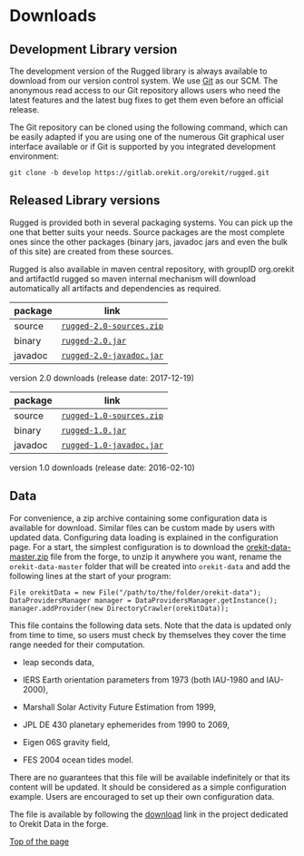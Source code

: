 <!--- Copyright 2013-2019 CS Systèmes d'Information
  Licensed under the Apache License, Version 2.0 (the "License");
  you may not use this file except in compliance with the License.
  You may obtain a copy of the License at

    http://www.apache.org/licenses/LICENSE-2.0

  Unless required by applicable law or agreed to in writing, software
  distributed under the License is distributed on an "AS IS" BASIS,
  WITHOUT WARRANTIES OR CONDITIONS OF ANY KIND, either express or implied.
  See the License for the specific language governing permissions and
  limitations under the License.
-->

<a name="top"></a>

# Downloads

## Development Library version

The development version of the Rugged library is always available to
download from our version control system. We use [Git](http://git-scm.com/ "Git homepage")
as our SCM. The anonymous read access to our Git repository  allows users who
need the latest features and the latest bug fixes to get them even before an
official release.

The Git repository can be cloned using the following command, which can
be easily adapted if you are using one of the numerous Git graphical
user interface available or if Git is supported by you integrated
development environment:

    git clone -b develop https://gitlab.orekit.org/orekit/rugged.git

## Released Library versions

Rugged is provided both in several packaging systems. You can pick up
the one that better suits your needs. Source packages are the most complete
ones since the other packages (binary jars, javadoc jars and even the bulk
of this site) are created from these sources.

Rugged is also available in maven central repository,
with groupID org.orekit and artifactId rugged so maven
internal mechanism will download automatically all artifacts and dependencies
as required.


|  package |                                              link                                                         |
|----------|-----------------------------------------------------------------------------------------------------------|
|  source  | [`rugged-2.0-sources.zip`](https://gitlab.orekit.org/orekit/rugged/uploads/f7f30111d4d3cef19636cb7c504530dd/rugged-2.0-sources.zip)    |
|  binary  | [`rugged-2.0.jar`](https://gitlab.orekit.org/orekit/rugged/uploads/8393279152c0cad15659e145018fa834/rugged-2.0.jar)                    |
|  javadoc | [`rugged-2.0-javadoc.jar`](https://gitlab.orekit.org/orekit/rugged/uploads/b42c3ef2fcff36aa44570d114102a439/rugged-2.0-javadoc.jar)    |
version 2.0 downloads (release date: 2017-12-19)

|  package |                                              link                                                         |
|----------|-----------------------------------------------------------------------------------------------------------|
|  source  | [`rugged-1.0-sources.zip`](https://gitlab.orekit.org/orekit/rugged/uploads/0a5e5a39e72dfa94f54c3193170d5ee2/rugged-1.0-sources.zip)    |
|  binary  | [`rugged-1.0.jar`](https://gitlab.orekit.org/orekit/rugged/uploads/55df1454320b8f625c05d9bee5c9abcd/rugged-1.0.jar)                    |
|  javadoc | [`rugged-1.0-javadoc.jar`](https://gitlab.orekit.org/orekit/rugged/uploads/8f7f399b1dd6ebf55b17f9a49fc88782/rugged-1.0-javadoc.jar)    |
version 1.0 downloads (release date: 2016-02-10)


## Data

For convenience, a zip archive containing some configuration data is available
for download. Similar files can be custom made by users with updated data.
Configuring data loading is explained in the configuration page. For a start,
the simplest configuration is to download the
[orekit-data-master.zip](https://gitlab.orekit.org/orekit/orekit-data/-/archive/master/orekit-data-master.zip)
file from the forge, to unzip it anywhere you want, rename the `orekit-data-master` folder that will be created
into `orekit-data` and add the following lines at the start of your program:

    File orekitData = new File("/path/to/the/folder/orekit-data");
    DataProvidersManager manager = DataProvidersManager.getInstance();
    manager.addProvider(new DirectoryCrawler(orekitData));

This file contains the following data sets. Note that the data is updated only
from time to time, so users must check by themselves they cover the time range
needed for their computation.

  * leap seconds data,

  * IERS Earth orientation parameters from 1973 (both IAU-1980 and IAU-2000),

  * Marshall Solar Activity Future Estimation from 1999,

  * JPL DE 430 planetary ephemerides from 1990 to 2069,

  * Eigen 06S gravity field,

  * FES 2004 ocean tides model.


There are no guarantees that this file will be available indefinitely or that its
content will be updated. It should be considered as a simple configuration example.
Users are encouraged to set up their own configuration data.

The file is available by following the
[download](https://gitlab.orekit.org/orekit/orekit-data/-/archive/master/orekit-data-master.zip)
link in the project dedicated to Orekit Data in the forge.

[Top of the page](#top)

